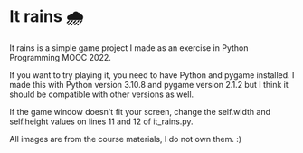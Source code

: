 # It rains :cloud_with_rain:

It rains is a simple game project I made as an exercise in Python Programming MOOC 2022. 

If you want to try playing it, you need to have Python and pygame installed. I made this with Python version 3.10.8 and pygame version 2.1.2 but I think it should be compatible with other versions as well.

If the game window doesn't fit your screen, change the self.width and self.height values on lines 11 and 12 of it_rains.py.

All images are from the course materials, I do not own them. :)
